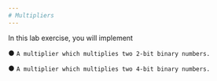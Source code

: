 ```yaml
---
# Multipliers
---
```


In this lab exercise, you will implement

● `A multiplier which multiplies two 2-bit binary numbers.`

● `A multiplier which multiplies two 4-bit binary numbers.`
